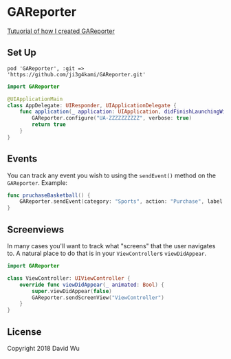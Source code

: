 # GAReporter

[Tutuorial of how I created GAReporter](https://medium.com/@ji3g4kami/google-analytics-swift-framework-af843b5e7c0d)

## Set Up

``pod 'GAReporter', :git => 'https://github.com/ji3g4kami/GAReporter.git'``

```swift
import GAReporter

@UIApplicationMain
class AppDelegate: UIResponder, UIApplicationDelegate {
    func application(_ application: UIApplication, didFinishLaunchingWithOptions launchOptions [UIApplicationLaunchOptionsKey: Any]?) -> Bool {
        GAReporter.configure("UA-ZZZZZZZZZZ", verbose: true)
        return true
    }
}
```

## Events

You can track any event you wish to using the ``sendEvent()`` method on the ``GAReporter``. Example:

```swift
func pruchaseBasketball() {
    GAReporter.sendEvent(category: "Sports", action: "Purchase", label: "basketball", value: nil)
}
```

## Screenviews

In many cases you'll want to track what "screens" that the user navigates to. A natural place to do that is in your ``ViewController``s ``viewDidAppear``.

```swift
import GAReporter

class ViewController: UIViewController {
    override func viewDidAppear(_ animated: Bool) {
        super.viewDidAppear(false)
        GAReporter.sendScreenView("ViewController")
    }
}
```


## License

Copyright 2018 David Wu